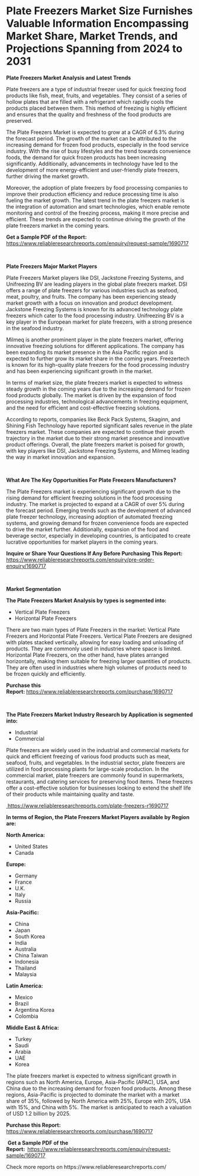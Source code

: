 <p><h1>Plate Freezers Market Size Furnishes Valuable Information Encompassing Market Share, Market Trends, and Projections Spanning from 2024 to 2031</h1></p><p><strong>Plate Freezers Market Analysis and Latest Trends</strong></p>
<p><p>Plate freezers are a type of industrial freezer used for quick freezing food products like fish, meat, fruits, and vegetables. They consist of a series of hollow plates that are filled with a refrigerant which rapidly cools the products placed between them. This method of freezing is highly efficient and ensures that the quality and freshness of the food products are preserved.</p><p>The Plate Freezers Market is expected to grow at a CAGR of 6.3% during the forecast period. The growth of the market can be attributed to the increasing demand for frozen food products, especially in the food service industry. With the rise of busy lifestyles and the trend towards convenience foods, the demand for quick frozen products has been increasing significantly. Additionally, advancements in technology have led to the development of more energy-efficient and user-friendly plate freezers, further driving the market growth.</p><p>Moreover, the adoption of plate freezers by food processing companies to improve their production efficiency and reduce processing time is also fueling the market growth. The latest trend in the plate freezers market is the integration of automation and smart technologies, which enable remote monitoring and control of the freezing process, making it more precise and efficient. These trends are expected to continue driving the growth of the plate freezers market in the coming years.</p></p>
<p><strong>Get a Sample PDF of the Report:&nbsp;</strong> <a href="https://www.reliableresearchreports.com/enquiry/request-sample/1690717">https://www.reliableresearchreports.com/enquiry/request-sample/1690717</a></p>
<p>&nbsp;</p>
<p><strong>Plate Freezers Major Market Players</strong></p>
<p><p>Plate Freezers Market players like DSI, Jackstone Freezing Systems, and Unifreezing BV are leading players in the global plate freezers market. DSI offers a range of plate freezers for various industries such as seafood, meat, poultry, and fruits. The company has been experiencing steady market growth with a focus on innovation and product development. Jackstone Freezing Systems is known for its advanced technology plate freezers which cater to the food processing industry. Unifreezing BV is a key player in the European market for plate freezers, with a strong presence in the seafood industry.</p><p>Milmeq is another prominent player in the plate freezers market, offering innovative freezing solutions for different applications. The company has been expanding its market presence in the Asia Pacific region and is expected to further grow its market share in the coming years. Freezertech is known for its high-quality plate freezers for the food processing industry and has been experiencing significant growth in the market.</p><p>In terms of market size, the plate freezers market is expected to witness steady growth in the coming years due to the increasing demand for frozen food products globally. The market is driven by the expansion of food processing industries, technological advancements in freezing equipment, and the need for efficient and cost-effective freezing solutions.</p><p>According to reports, companies like Beck Pack Systems, Skaginn, and Shining Fish Technology have reported significant sales revenue in the plate freezers market. These companies are expected to continue their growth trajectory in the market due to their strong market presence and innovative product offerings. Overall, the plate freezers market is poised for growth, with key players like DSI, Jackstone Freezing Systems, and Milmeq leading the way in market innovation and expansion.</p></p>
<p>&nbsp;</p>
<p><strong>What Are The Key Opportunities For Plate Freezers Manufacturers?</strong></p>
<p><p>The Plate Freezers market is experiencing significant growth due to the rising demand for efficient freezing solutions in the food processing industry. The market is projected to expand at a CAGR of over 5% during the forecast period. Emerging trends such as the development of advanced plate freezer technology, increasing adoption of automated freezing systems, and growing demand for frozen convenience foods are expected to drive the market further. Additionally, expansion of the food and beverage sector, especially in developing countries, is anticipated to create lucrative opportunities for market players in the coming years.</p></p>
<p><strong>Inquire or Share Your Questions If Any Before Purchasing This Report:</strong> <a href="https://www.reliableresearchreports.com/enquiry/pre-order-enquiry/1690717">https://www.reliableresearchreports.com/enquiry/pre-order-enquiry/1690717</a></p>
<p>&nbsp;</p>
<p><strong>Market Segmentation</strong></p>
<p><strong>The Plate Freezers Market Analysis by types is segmented into:</strong></p>
<p><ul><li>Vertical Plate Freezers</li><li>Horizontal Plate Freezers</li></ul></p>
<p><p>There are two main types of Plate Freezers in the market: Vertical Plate Freezers and Horizontal Plate Freezers. Vertical Plate Freezers are designed with plates stacked vertically, allowing for easy loading and unloading of products. They are commonly used in industries where space is limited. Horizontal Plate Freezers, on the other hand, have plates arranged horizontally, making them suitable for freezing larger quantities of products. They are often used in industries where high volumes of products need to be frozen quickly and efficiently.</p></p>
<p><strong>Purchase this Report:&nbsp;</strong><a href="https://www.reliableresearchreports.com/purchase/1690717">https://www.reliableresearchreports.com/purchase/1690717</a></p>
<p>&nbsp;</p>
<p><strong>The Plate Freezers Market Industry Research by Application is segmented into:</strong></p>
<p><ul><li>Industrial</li><li>Commercial</li></ul></p>
<p><p>Plate freezers are widely used in the industrial and commercial markets for quick and efficient freezing of various food products such as meat, seafood, fruits, and vegetables. In the industrial sector, plate freezers are utilized in food processing plants for large-scale production. In the commercial market, plate freezers are commonly found in supermarkets, restaurants, and catering services for preserving food items. These freezers offer a cost-effective solution for businesses looking to extend the shelf life of their products while maintaining quality and taste.</p></p>
<p><a href="https://www.reliableresearchreports.com/plate-freezers-r1690717">&nbsp;https://www.reliableresearchreports.com/plate-freezers-r1690717</a></p>
<p><strong>In terms of Region, the Plate Freezers Market Players available by Region are:</strong></p>
<p>
    <p> <strong> North America: </strong>
        <ul>
            <li>United States</li>
            <li>Canada</li>
        </ul>
        </p> 
    <p> <strong> Europe: </strong>
        <ul>
            <li>Germany</li>
            <li>France</li>
            <li>U.K.</li>
            <li>Italy</li>
            <li>Russia</li>
        </ul>
        </p> 
    <p> <strong> Asia-Pacific: </strong>
        <ul>
            <li>China</li>
            <li>Japan</li>
            <li>South Korea</li>
            <li>India</li>
            <li>Australia</li>
            <li>China Taiwan</li>
            <li>Indonesia</li>
            <li>Thailand</li>
            <li>Malaysia</li>
        </ul>
        </p> 
    <p> <strong> Latin America: </strong>
        <ul>
            <li>Mexico</li>
            <li>Brazil</li>
            <li>Argentina Korea</li>
            <li>Colombia</li>
        </ul>
        </p> 
    <p> <strong> Middle East & Africa: </strong>
        <ul>
            <li>Turkey</li>
            <li>Saudi</li>
            <li>Arabia</li>
            <li>UAE</li>
            <li>Korea</li>
        </ul>
    </p>
    </p>
<p><p>The plate freezers market is expected to witness significant growth in regions such as North America, Europe, Asia-Pacific (APAC), USA, and China due to the increasing demand for frozen food products. Among these regions, Asia-Pacific is projected to dominate the market with a market share of 35%, followed by North America with 25%, Europe with 20%, USA with 15%, and China with 5%. The market is anticipated to reach a valuation of USD 1.2 billion by 2025.</p></p>
<p><strong>Purchase this Report: </strong><a href="https://www.reliableresearchreports.com/purchase/1690717">https://www.reliableresearchreports.com/purchase/1690717</a></p>
<p>&nbsp;<strong>Get a Sample PDF of the Report:&nbsp;&nbsp;</strong><a href="https://www.reliableresearchreports.com/enquiry/request-sample/1690717">https://www.reliableresearchreports.com/enquiry/request-sample/1690717</a></p>
<p><strong></strong></p>
<p>Check more reports on https://www.reliableresearchreports.com/</p>
